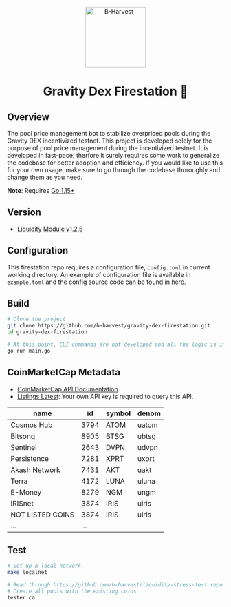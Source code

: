<p align="center">
  <a href="https://github.com/b-harvest/gravity-dex-firestation" target="_blank"><img width="140" src="https://user-images.githubusercontent.com/20435620/117280451-92261580-ae9d-11eb-8907-f72a00320b22.jpeg" alt="B-Harvest"></a>
</p>

<h1 align="center">
    Gravity Dex Firestation 🚒
</h1>

## Overview

The pool price management bot to stabilize overpriced pools during the Gravity DEX incentivized testnet.
This project is developed solely for the purpose of pool price management during the incentivized testnet. 
It is developed in fast-pace; therfore it surely requires some work to generalize the codebase for better adoption and efficiency.
If you would like to use this for your own usage, make sure to go through the codebase thoroughly and change them as you need.

**Note**: Requires [Go 1.15+](https://golang.org/dl/)

## Version

- [Liquidity Module v1.2.5](https://github.com/tendermint/liquidity/tree/v1.2.5) 

## Configuration

This firestation repo requires a configuration file, `config.toml` in current working directory. An example of configuration file is available in `example.toml` and the config source code can be found in [here](./config.config.go).

## Build

```bash
# Clone the project 
git clone https://github.com/b-harvest/gravity-dex-firestation.git
cd gravity-dex-firestation

# At this point, CLI commands are not developed and all the logic is inside main function.
go run main.go
```

## CoinMarketCap Metadata

- [CoinMarketCap API Documentation](https://coinmarketcap.com/api/documentation/v1/)
- [Listings Latest](https://pro-api.coinmarketcap.com/v1/cryptocurrency/listings/latest?limit=5000): Your own API key is required to query this API.

| name | id | symbol | denom |
|---|---|---|---|
| Cosmos Hub        | 3794 | ATOM | uatom |
| Bitsong           | 8905 | BTSG | ubtsg |
| Sentinel          | 2643 | DVPN | udvpn |
| Persistence       | 7281 | XPRT | uxprt |
| Akash Network     | 7431 | AKT  | uakt  |
| Terra             | 4172 | LUNA | uluna |
| E-Money           | 8279 | NGM  | ungm  |
| IRISnet           | 3874 | IRIS | uiris |
| NOT LISTED COINS  | 3874 | IRIS | uiris |
| ... | ... |
## Test 

```bash 
# Set up a local network
make localnet

# Read through https://github.com/b-harvest/liquidity-stress-test repo and move into the directory
# Create all pools with the existing coins 
tester ca
```